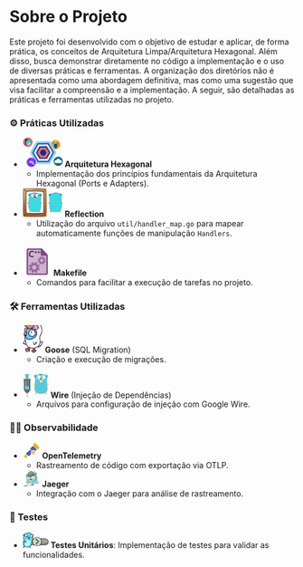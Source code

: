 # Sobre o Projeto

Este projeto foi desenvolvido com o objetivo de estudar e aplicar, de forma prática, os conceitos de Arquitetura Limpa/Arquitetura Hexagonal. Além disso, busca demonstrar diretamente no código a implementação e o uso de diversas práticas e ferramentas. A organização dos diretórios não é apresentada como uma abordagem definitiva, mas como uma sugestão que visa facilitar a compreensão e a implementação. A seguir, são detalhadas as práticas e ferramentas utilizadas no projeto.

### ⚙️ Práticas Utilizadas

- <img src="./assets/hexagonal.png" width="70"> **Arquitetura Hexagonal**  
  - Implementação dos princípios fundamentais da Arquitetura Hexagonal (Ports e Adapters).
    <br>
- <img src="./assets/goreflection.png" width="70"> **Reflection**  
  - Utilização do arquivo `util/handler_map.go` para mapear automaticamente funções de manipulação `Handlers`.  
    <br>
- <img src="./assets/makefile.png" width="50"> **Makefile**  
  - Comandos para facilitar a execução de tarefas no projeto.  

### 🛠️ Ferramentas Utilizadas 

- <img src="./assets/gogoose.png" width="35"> **Goose** (SQL Migration)
  - Criação e execução de migrações.  
    <br>
- <img src="./assets/googlewire.png" width="45"> **Wire** (Injeção de Dependências)
  - Arquivos para configuração de injeção com Google Wire.  

### 🕵️‍♂️ Observabilidade

- <img src="./assets/otelemetry.jpg" width="30"> **OpenTelemetry**  
  - Rastreamento de código com exportação via OTLP.  
- <img src="./assets/jaeger.jpeg" width="30"> **Jaeger**
  - Integração com o Jaeger para análise de rastreamento.  


### 🧪 Testes

- <img src="./assets/gotest.png" width="45"> **Testes Unitários**: Implementação de testes para validar as funcionalidades.

